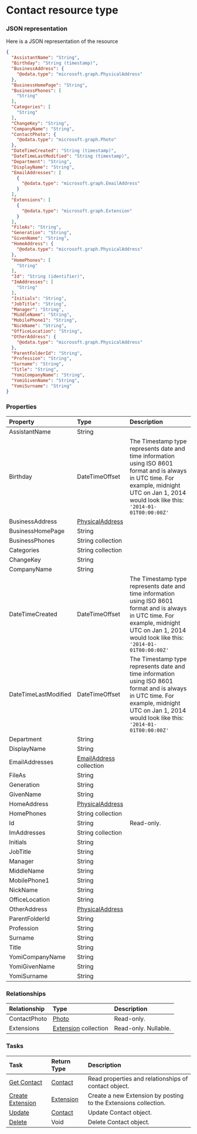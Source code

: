 # Contact resource type



### JSON representation

Here is a JSON representation of the resource

<!-- {
  "blockType": "resource",
  "optionalProperties": [
    "Extensions"
  ],
  "@odata.type": "microsoft.graph.Contact"
}-->

```json
{
  "AssistantName": "String",
  "Birthday": "String (timestamp)",
  "BusinessAddress": {
    "@odata.type": "microsoft.graph.PhysicalAddress"
  },
  "BusinessHomePage": "String",
  "BusinessPhones": [
    "String"
  ],
  "Categories": [
    "String"
  ],
  "ChangeKey": "String",
  "CompanyName": "String",
  "ContactPhoto": {
    "@odata.type": "microsoft.graph.Photo"
  },
  "DateTimeCreated": "String (timestamp)",
  "DateTimeLastModified": "String (timestamp)",
  "Department": "String",
  "DisplayName": "String",
  "EmailAddresses": [
    {
      "@odata.type": "microsoft.graph.EmailAddress"
    }
  ],
  "Extensions": [
    {
      "@odata.type": "microsoft.graph.Extension"
    }
  ],
  "FileAs": "String",
  "Generation": "String",
  "GivenName": "String",
  "HomeAddress": {
    "@odata.type": "microsoft.graph.PhysicalAddress"
  },
  "HomePhones": [
    "String"
  ],
  "Id": "String (identifier)",
  "ImAddresses": [
    "String"
  ],
  "Initials": "String",
  "JobTitle": "String",
  "Manager": "String",
  "MiddleName": "String",
  "MobilePhone1": "String",
  "NickName": "String",
  "OfficeLocation": "String",
  "OtherAddress": {
    "@odata.type": "microsoft.graph.PhysicalAddress"
  },
  "ParentFolderId": "String",
  "Profession": "String",
  "Surname": "String",
  "Title": "String",
  "YomiCompanyName": "String",
  "YomiGivenName": "String",
  "YomiSurname": "String"
}

```
### Properties
| Property	   | Type	|Description|
|:---------------|:--------|:----------|
|AssistantName|String||
|Birthday|DateTimeOffset|The Timestamp type represents date and time information using ISO 8601 format and is always in UTC time. For example, midnight UTC on Jan 1, 2014 would look like this: `'2014-01-01T00:00:00Z'`|
|BusinessAddress|[PhysicalAddress](physicaladdress.md)||
|BusinessHomePage|String||
|BusinessPhones|String collection||
|Categories|String collection||
|ChangeKey|String||
|CompanyName|String||
|DateTimeCreated|DateTimeOffset|The Timestamp type represents date and time information using ISO 8601 format and is always in UTC time. For example, midnight UTC on Jan 1, 2014 would look like this: `'2014-01-01T00:00:00Z'`|
|DateTimeLastModified|DateTimeOffset|The Timestamp type represents date and time information using ISO 8601 format and is always in UTC time. For example, midnight UTC on Jan 1, 2014 would look like this: `'2014-01-01T00:00:00Z'`|
|Department|String||
|DisplayName|String||
|EmailAddresses|[EmailAddress](emailaddress.md) collection||
|FileAs|String||
|Generation|String||
|GivenName|String||
|HomeAddress|[PhysicalAddress](physicaladdress.md)||
|HomePhones|String collection||
|Id|String| Read-only.|
|ImAddresses|String collection||
|Initials|String||
|JobTitle|String||
|Manager|String||
|MiddleName|String||
|MobilePhone1|String||
|NickName|String||
|OfficeLocation|String||
|OtherAddress|[PhysicalAddress](physicaladdress.md)||
|ParentFolderId|String||
|Profession|String||
|Surname|String||
|Title|String||
|YomiCompanyName|String||
|YomiGivenName|String||
|YomiSurname|String||

### Relationships
| Relationship | Type	|Description|
|:---------------|:--------|:----------|
|ContactPhoto|[Photo](photo.md)| Read-only.|
|Extensions|[Extension](extension.md) collection| Read-only. Nullable.|

### Tasks

| Task		   | Return Type	|Description|
|:---------------|:--------|:----------|
|[Get Contact](../api/contact_get.md) | [Contact](contact.md) |Read properties and relationships of contact object.|
|[Create Extension](../api/contact_post_extensions.md) |[Extension](extension.md)| Create a new Extension by posting to the Extensions collection.|
|[Update](../api/contact_update.md) | [Contact](contact.md)	|Update Contact object. |
|[Delete](../api/contact_delete.md) | Void	|Delete Contact object. |

<!-- uuid: 640b3d7a-cfd2-4ce0-99f0-66a190743418
2015-10-15 03:41:18 UTC -->
<!-- {
  "type": "#page.annotation",
  "description": "Contact resource",
  "keywords": "",
  "section": "documentation",
  "tocPath": ""
}-->